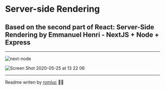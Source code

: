 # Server-side Rendering 
## Based on the second part of React: Server-Side Rendering by Emmanuel Henri - NextJS + Node + Express

---

![next-node](https://user-images.githubusercontent.com/44209758/82829842-a0487500-9e8a-11ea-9e23-d66819f1a4c6.png)



![Screen Shot 2020-05-25 at 13 22 06](https://user-images.githubusercontent.com/44209758/82829889-bf470700-9e8a-11ea-9a41-0f7c80778cbe.png)


  
---

Readme writen by [romluc](https://github.com/romluc) 👋🏻
